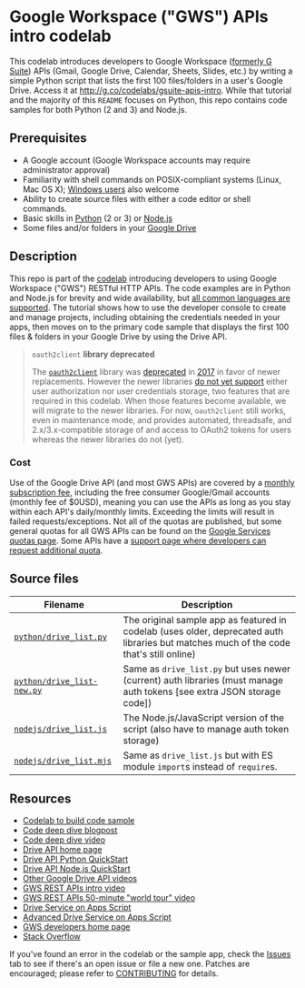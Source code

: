 # Google Workspace ("GWS") APIs intro codelab

This codelab introduces developers to Google Workspace ([formerly G Suite](https://cloud.google.com/blog/products/workspace/introducing-google-workspace)) APIs (Gmail, Google Drive, Calendar, Sheets, Slides, etc.) by writing a simple Python script that lists the first 100 files/folders in a user's Google Drive. Access it at <http://g.co/codelabs/gsuite-apis-intro>. While that tutorial and the majority of this `README` focuses on Python, this repo contains code samples for both Python (2 and 3) and Node.js.

## Prerequisites

- A Google account (Google Workspace accounts may require administrator approval)
- Familiarity with shell commands on POSIX-compliant systems (Linux, Mac OS X); [Windows users](http://docs.python.org/faq/windows) also welcome
- Ability to create source files with either a code editor or shell commands.
- Basic skills in [Python](http://python.org) (2 or 3) or [Node.js](http://nodejs.org)
- Some files and/or folders in your [Google Drive](http://drive.google.com)


## Description

This repo is part of the [codelab](http://g.co/codelabs/gsuite-apis-intro) introducing developers to using Google Workspace ("GWS") RESTful HTTP APIs. The code examples are in Python and Node.js for brevity and wide availability, but [all common languages are supported](http://developers.google.com/api-client-library). The tutorial shows how to use the developer console to create and manage projects, including obtaining the credentials needed in your apps, then moves on to the primary code sample that displays the first 100 files & folders in your Google Drive by using the Drive API.

> `oauth2client` **library deprecated**
>
> The [`oauth2client`](https://github.com/googleapis/oauth2client) library was [deprecated](https://google-auth.readthedocs.io/en/latest/oauth2client-deprecation.html) in [2017](https://github.com/googleapis/oauth2client/commit/00926f2058e23da7f6772ad6477e64d7506415e5) in favor of newer replacements. However the newer libraries [do not yet support](https://google-auth.readthedocs.io/en/latest/oauth2client-deprecation.html#replacement) either user authorization nor user credentials storage, two features that are required in this codelab. When those features become available, we will migrate to the newer libraries. For now, `oauth2client` still works, even in maintenance mode, and provides automated, threadsafe, and 2.x/3.x-compatible storage of and access to OAuth2 tokens for users whereas the newer libraries do not (yet).


### Cost

Use of the Google Drive API (and most GWS APIs) are covered by a [monthly subscription fee](http://gsuite.google.com/pricing.html), including the free consumer Google/Gmail accounts (monthly fee of $0USD), meaning you can use the APIs as long as you stay within each API's daily/monthly limits. Exceeding the limits will result in failed requests/exceptions. Not all of the quotas are published, but some general quotas for all GWS APIs can be found on the [Google Services quotas page](https://developers.google.com/apps-script/guides/services/quotas). Some APIs have a [support page where developers can request additional quota](https://developers.google.com/drive/api/v3/handle-errors#quota).


## Source files

Filename | Description
--- | ---
[`python/drive_list.py`](/python/drive_list.py) | The original sample app as featured in codelab (uses older, deprecated auth libraries but matches much of the code that's still online)
[`python/drive_list-new.py`](/python/drive_list-new.py) | Same as `drive_list.py` but uses newer (current) auth libraries (must manage auth tokens [see extra JSON storage code])
[`nodejs/drive_list.js`](/nodejs/drive_list.js) | The Node.js/JavaScript version of the script (also have to manage auth token storage)
[`nodejs/drive_list.mjs`](/nodejs/drive_list.mjs) | Same as `drive_list.js` but with ES module `import`s instead of `require`s.


## Resources

- [Codelab to build code sample](https://g.co/codelabs/gsuite-apis-intro)
- [Code deep dive blogpost](https://goo.gl/cdm3kZ)
- [Code deep dive video](https://goo.gl/ZIgf8k)
- [Drive API home page](https://developers.google.com/drive)
- [Drive API Python QuickStart](https://developers.google.com/drive/api/quickstart/python)
- [Drive API Node.js QuickStart](https://developers.google.com/drive/api/quickstart/nodejs)
- [Other Google Drive API videos](https://developers.google.com/drive/api/v3/videos)
- [GWS REST APIs intro video](https://goo.gle/3ateIIQ)
- [GWS REST APIs 50-minute "world tour" video](https://youtu.be/kkp0aNGlynw)
- [Drive Service on Apps Script](https://developers.google.com/apps-script/reference/drive)
- [Advanced Drive Service on Apps Script](https://developers.google.com/apps-script/advanced/drive)
- [GWS developers home page](https://developers.google.com/workspace)
- [Stack Overflow](https://stackoverflow.com/questions/tagged/google-drive-sdk)

If you've found an error in the codelab or the sample app, check the [Issues](https://github.com/googlecodelabs/gsuite-apis-intro/issues) tab to see if there's an open issue or file a new one. Patches are encouraged; please refer to [CONTRIBUTING](CONTRIBUTING.md) for details.
